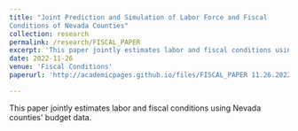 ```yaml
---
title: "Joint Prediction and Simulation of Labor Force and Fiscal
Conditions of Nevada Counties"
collection: research
permalink: /research/FISCAL_PAPER
excerpt: 'This paper jointly estimates labor and fiscal conditions using Nevada counties' budget data.'
date: 2022-11-26
venue: 'Fiscal Conditions'
paperurl: 'http://academicpages.github.io/files/FISCAL_PAPER 11.26.2022.pdf'

---
```

This paper jointly estimates labor and fiscal conditions using Nevada counties' budget data.
